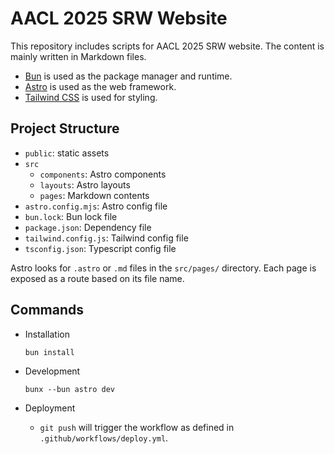 # AACL 2025 SRW Website

This repository includes scripts for AACL 2025 SRW website.
The content is mainly written in Markdown files.

- [Bun](https://bun.sh/) is used as the package manager and runtime.
- [Astro](https://astro.build/) is used as the web framework.
- [Tailwind CSS](https://tailwindcss.com/) is used for styling.

## Project Structure

- `public`: static assets
- `src`
    - `components`: Astro components
    - `layouts`: Astro layouts
    - `pages`: Markdown contents
- `astro.config.mjs`: Astro config file
- `bun.lock`: Bun lock file
- `package.json`: Dependency file
- `tailwind.config.js`: Tailwind config file
- `tsconfig.json`: Typescript config file

Astro looks for `.astro` or `.md` files in the `src/pages/` directory.
Each page is exposed as a route based on its file name.

## Commands

- Installation

    ```
    bun install
    ```

- Development

    ```
    bunx --bun astro dev
    ```

- Deployment

    - `git push` will trigger the workflow as defined in `.github/workflows/deploy.yml`.
